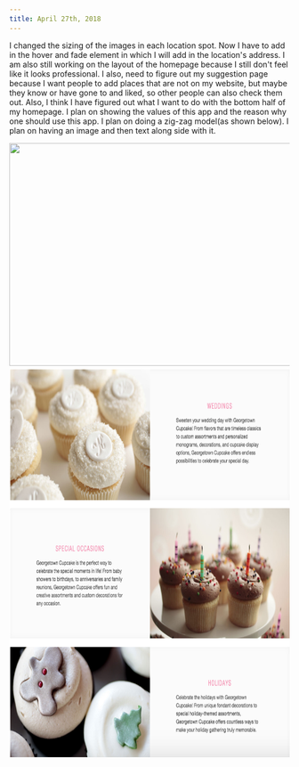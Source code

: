 ```yaml
---
title: April 27th, 2018
---
```


I changed the sizing of the images in each location spot. Now I have to add in the hover and fade element in which I will add in the location's address. I am also still working on the layout of the homepage because I still don't feel like it looks professional. I also, need to figure out my suggestion page because I want people to add places that are not on my website, but maybe they know or have gone to and liked, so other people can also check them out. Also, I think I have figured out what I want to do with the bottom half of my homepage. I plan on showing the values of this app and the reason why one should use this app. I plan on doing a zig-zag model(as shown below). I plan on having an image and then text along side with it.

<img src="assets/improvedlayout.jpg" width="700px" height="400px">
<img src="assets/samplelayout.jpg" width="550px" height="700px">